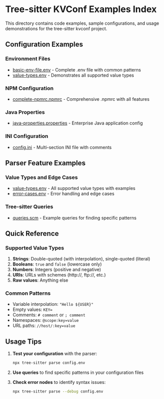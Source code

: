 # Tree-sitter KVConf Examples Index

This directory contains code examples, sample configurations, and usage demonstrations for the tree-sitter kvconf project.

## Configuration Examples

### Environment Files
- [basic-env-file.env](./basic-env-file.env) - Complete .env file with common patterns
- [value-types.env](./value-types.env) - Demonstrates all supported value types

### NPM Configuration
- [complete-npmrc.npmrc](./complete-npmrc.npmrc) - Comprehensive .npmrc with all features

### Java Properties
- [java-properties.properties](./java-properties.properties) - Enterprise Java application config

### INI Configuration
- [config.ini](./config.ini) - Multi-section INI file with comments

## Parser Feature Examples

### Value Types and Edge Cases
- [value-types.env](./value-types.env) - All supported value types with examples
- [error-cases.env](./error-cases.env) - Error handling and edge cases

### Tree-sitter Queries
- [queries.scm](./queries.scm) - Example queries for finding specific patterns

## Quick Reference

### Supported Value Types
1. **Strings**: Double-quoted (with interpolation), single-quoted (literal)
2. **Booleans**: `true` and `false` (lowercase only)
3. **Numbers**: Integers (positive and negative)
4. **URIs**: URLs with schemes (http://, ftp://, etc.)
5. **Raw values**: Anything else

### Common Patterns
- Variable interpolation: `"Hello ${USER}"`
- Empty values: `KEY=`
- Comments: `# comment` or `; comment`
- Namespaces: `@scope:key=value`
- URL paths: `//host/:key=value`

## Usage Tips

1. **Test your configuration** with the parser:
   ```bash
   npx tree-sitter parse config.env
   ```

2. **Use queries** to find specific patterns in your configuration files

3. **Check error nodes** to identify syntax issues:
   ```bash
   npx tree-sitter parse --debug config.env
   ```